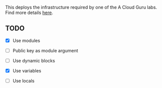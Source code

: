This deploys the infrastructure required by one of the A Cloud Guru labs.  
Find more details [here](./docs/README.md).


## TODO

- [x] Use modules

- [ ] Public key as module argument

- [ ] Use dynamic blocks

- [x] Use variables
- [ ] Use locals